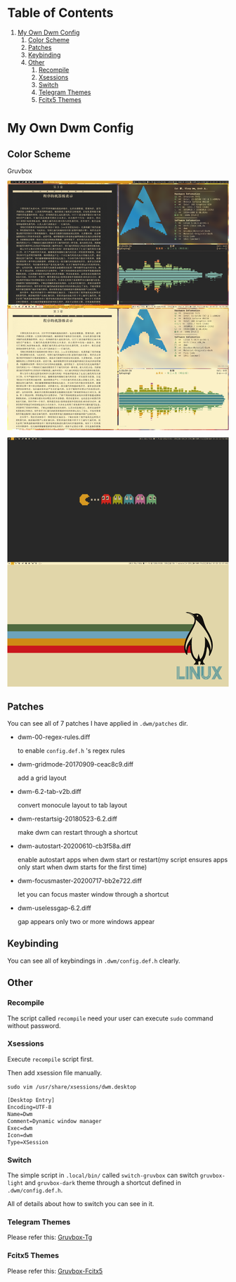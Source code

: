 
# Table of Contents

1.  [My Own Dwm Config](#org27716e3)
    1.  [Color Scheme](#org4976554)
    2.  [Patches](#org2026491)
    3.  [Keybinding](#orgdf423ab)
    4.  [Other](#org1958ae2)
        1.  [Recompile](#org3f8fde8)
        2.  [Xsessions](#org1745859)
        3.  [Switch](#switch)
        4.  [Telegram Themes](#tg)
        5.  [Fcitx5 Themes](#fcitx5)



<a id="org27716e3"></a>

# My Own Dwm Config


<a id="org4976554"></a>

## Color Scheme

Gruvbox

![apps](./shot/apps.png)

![desktop](./shot/desktop.png)

<a id="org2026491"></a>

## Patches

You can see all of 7 patches I have applied in `.dwm/patches` dir.

-   dwm-00-regex-rules.diff
    
    to enable `config.def.h` 's regex rules

-   dwm-gridmode-20170909-ceac8c9.diff
    
    add a grid layout

-   dwm-6.2-tab-v2b.diff
    
    convert monocule layout to tab layout

-   dwm-restartsig-20180523-6.2.diff
    
    make dwm can restart through a shortcut

-   dwm-autostart-20200610-cb3f58a.diff
    
    enable autostart apps when dwm start or restart(my script ensures apps only start when dwm starts for the first time)

-   dwm-focusmaster-20200717-bb2e722.diff
    
    let you can focus master window through a shortcut

-   dwm-uselessgap-6.2.diff
    
    gap appears only two or more windows appear


<a id="orgdf423ab"></a>

## Keybinding

You can see all of keybindings in `.dwm/config.def.h` clearly.


<a id="org1958ae2"></a>

## Other

<a id="org3f8fde8"></a>

### Recompile

The script called `recompile` need your user can execute `sudo` command without password.

<a id="org1745859"></a>

### Xsessions

Execute `recompile` script first.

Then add xsession file manually.

`sudo vim /usr/share/xsessions/dwm.desktop`

```shell
[Desktop Entry]
Encoding=UTF-8
Name=Dwm
Comment=Dynamic window manager
Exec=dwm
Icon=dwm
Type=XSession
```

<a id="switch"></a>

### Switch

The simple script in `.local/bin/` called `switch-gruvbox` can switch `gruvbox-light` and `gruvbox-dark` theme through a shortcut defined in `.dwm/config.def.h`.

All of details about how to switch you can see in it.

<a id="tg"></a>

### Telegram Themes

Please refer this: [Gruvbox-Tg](https://github.com/ayamir/Gruvbox-Tg)

<a id="fcitx5"></a>

### Fcitx5 Themes

Please refer this: [Gruvbox-Fcitx5](https://github.com/ayamir/fcitx5-gruvbox)

